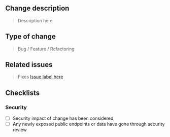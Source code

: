 ## Change description

> Description here

## Type of change

> Bug / Feature / Refactoring

## Related issues

> Fixes [Issue label here](https://the.fibery.io/SoftDev/Dev_Task/xxx) 

## Checklists

### Security

- [ ] Security impact of change has been considered
- [ ] Any newly exposed public endpoints or data have gone through security review
